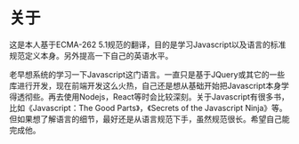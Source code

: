 # 关于

这是本人基于ECMA-262 5.1规范的翻译，目的是学习Javascript以及语言的标准规范定义本身。另外提高一下自己的英语水平。

老早想系统的学习一下Javascript这门语言。一直只是基于JQuery或其它的一些库进行开发，现在前端开发这么火热，自己还是想从基础开始把Javascript本身学得透彻些。再去使用Nodejs，React等时会比较深刻。关于Javascript有很多书，比如《Javascript：The Good Parts》，《Secrets of the Javascript Ninja》等。但如果想了解语言的细节，最好还是从语言规范下手，虽然规范很长。希望自己能完成他。
